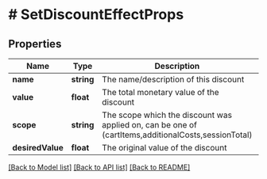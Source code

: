 # # SetDiscountEffectProps

## Properties

Name | Type | Description | Notes
------------ | ------------- | ------------- | -------------
**name** | **string** | The name/description of this discount | 
**value** | **float** | The total monetary value of the discount | 
**scope** | **string** | The scope which the discount was applied on, can be one of (cartItems,additionalCosts,sessionTotal) | [optional] 
**desiredValue** | **float** | The original value of the discount | [optional] 

[[Back to Model list]](../../README.md#documentation-for-models) [[Back to API list]](../../README.md#documentation-for-api-endpoints) [[Back to README]](../../README.md)


